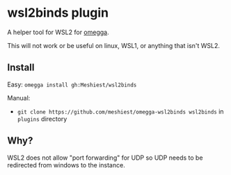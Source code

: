 # wsl2binds plugin

A helper tool for WSL2 for [omegga](https://github.com/brickadia-community/omegga).

This will not work or be useful on linux, WSL1, or anything that isn't WSL2.

## Install

Easy: `omegga install gh:Meshiest/wsl2binds`

Manual:

- `git clone https://github.com/meshiest/omegga-wsl2binds wsl2binds` in `plugins` directory

## Why?

WSL2 does not allow "port forwarding" for UDP so UDP needs to be redirected from windows to the instance.

